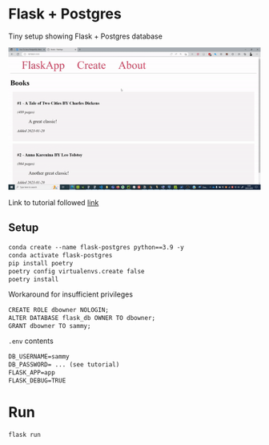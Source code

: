# Flask + Postgres

Tiny setup showing Flask + Postgres database

![](image.gif)

Link to tutorial followed [link](https://www.digitalocean.com/community/tutorials/how-to-use-a-postgresql-database-in-a-flask-application)

## Setup

```
conda create --name flask-postgres python==3.9 -y
conda activate flask-postgres
pip install poetry
poetry config virtualenvs.create false
poetry install
```

Workaround for insufficient privileges

```
CREATE ROLE dbowner NOLOGIN;
ALTER DATABASE flask_db OWNER TO dbowner;
GRANT dbowner TO sammy;
```

`.env` contents

```
DB_USERNAME=sammy
DB_PASSWORD= ... (see tutorial)
FLASK_APP=app
FLASK_DEBUG=TRUE
```

# Run

```
flask run
```